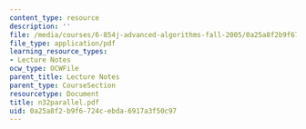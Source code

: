 ```yaml
---
content_type: resource
description: ''
file: /media/courses/6-854j-advanced-algorithms-fall-2005/0a25a8f2b9f6724cebda6917a3f50c97_n32parallel.pdf
file_type: application/pdf
learning_resource_types:
- Lecture Notes
ocw_type: OCWFile
parent_title: Lecture Notes
parent_type: CourseSection
resourcetype: Document
title: n32parallel.pdf
uid: 0a25a8f2-b9f6-724c-ebda-6917a3f50c97
---
```

